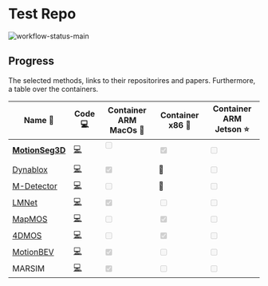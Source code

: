 # Test Repo

![workflow-status-main](https://github.com/iljamr/testing/actions/workflows/main.yml/badge.svg?branch=master-repo)

## Progress
The selected methods, links to their repositorires and papers. Furthermore, a table over the containers.

| Name 🫵                                                                                | Code 💻                                                                   | **Container ARM MacOs** 🐳                      | **Container x86** 🐋                        | **Container ARM Jetson** ⭐️         |
| ------------------------------------------------------------------------------------- | ------------------------------------------------------------------------ | ---------------------------------------------- | ------------------------------------------ | ---------------------------------- |
| **[MotionSeg3D](https://arxiv.org/pdf/2207.02201.pdf)**                               | [💻](https://github.com/haomo-ai/MotionSeg3D)                             | <input type="checkbox" disabled /><br><br>     | <input type="checkbox" disabled checked/>  | <input type="checkbox" disabled /> |
| [Dynablox](https://arxiv.org/pdf/2304.10049.pdf)                                      | [💻](https://github.com/ethz-asl/dynablox)                                | <input type="checkbox" disabled checked />     | 🚫                                          | <input type="checkbox" disabled /> |
| [M-Detector](https://www.nature.com/articles/s41467-023-44554-8.pdf)                  | [💻](https://github.com/hku-mars/M-detector)                              | <input type="checkbox" disabled />             | 🚫                                          | <input type="checkbox" disabled /> |
| [LMNet](https://www.ipb.uni-bonn.de/pdfs/chen2021ral-iros.pdf)                        | [💻](https://github.com/PRBonn/LiDAR-MOS)                                 | <input type="checkbox" disabled checked /><br> | <input type="checkbox" disabled />         | <input type="checkbox" disabled /> |
| [MapMOS](https://www.ipb.uni-bonn.de/wp-content/papercite-data/pdf/mersch2023ral.pdf) | [💻](https://github.com/PRBonn/MapMOS)                                    | <input type="checkbox" disabled />             | <input type="checkbox" disabled checked/>  | <input type="checkbox" disabled /> |
| [4DMOS](https://www.ipb.uni-bonn.de/wp-content/papercite-data/pdf/mersch2022ral.pdf)  | [💻](https://github.com/PRBonn/4DMOS)                                     | <input type="checkbox" disabled  />            | <input type="checkbox" disabled checked /> | <input type="checkbox" disabled /> |
| [MotionBEV](https://arxiv.org/pdf/2305.07336.pdf)                                     | [💻](https://github.com/xiekkki/motionbev)                                | <input type="checkbox" disabled checked />     | <input type="checkbox" disabled />         | <input type="checkbox" disabled /> |
| MARSIM                                                                                | [💻](https://github.com/hku-mars/MARSIM/tree/ubuntu20?tab=readme-ov-file) | <input type="checkbox" disabled checked /><br> | <input type="checkbox" disabled />         | <input type="checkbox" disabled /> |
